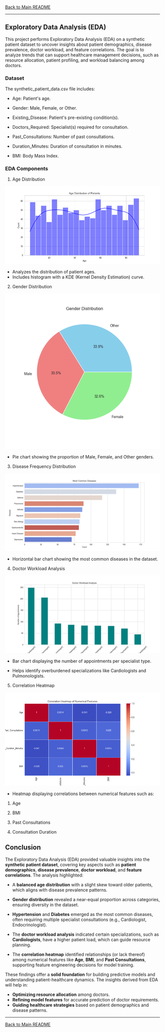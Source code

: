 [Back to Main README](../README.md)

--- 

## Exploratory Data Analysis (EDA)

This project performs Exploratory Data Analysis (EDA) on a synthetic patient dataset to uncover insights about patient demographics, disease prevalence, doctor workload, and feature correlations. The goal is to analyze trends that can support healthcare management decisions, such as resource allocation, patient profiling, and workload balancing among doctors.

### Dataset
The synthetic_patient_data.csv file includes:

- Age: Patient's age.

- Gender: Male, Female, or Other.

- Existing_Disease: Patient's pre-existing condition(s).

- Doctors_Required: Specialist(s) required for consultation.

- Past_Consultations: Number of past consultations.

- Duration_Minutes: Duration of consultation in minutes.

- BMI: Body Mass Index.

### EDA Components

1. Age Distribution

![Age Distribution](/output_images/eda/age_distribution.png)

- Analyzes the distribution of patient ages.
- Includes histogram with a KDE (Kernel Density Estimation) curve.

2. Gender Distribution

![Gender Distribution](/output_images/eda/gender_distribution.png)

- Pie chart showing the proportion of Male, Female, and Other genders.

3. Disease Frequency Distribution

![Disease Distribution](/output_images/eda/disease_distribution.png)

- Horizontal bar chart showing the most common diseases in the dataset.

4. Doctor Workload Analysis

![Doctor Workload](/output_images/eda/dr_workload.png)

- Bar chart displaying the number of appointments per specialist type.

- Helps identify overburdened specializations like Cardiologists and Pulmonologists.

5. Correlation Heatmap

![Correlation Heatmap](/output_images/eda/heatmap.png)

- Heatmap displaying correlations between numerical features such as:

1. Age

2. BMI

3. Past Consultations

4. Consultation Duration


## Conclusion

The Exploratory Data Analysis (EDA) provided valuable insights into the **synthetic patient dataset**, covering key aspects such as **patient demographics**, **disease prevalence**, **doctor workload**, and **feature correlations**. The analysis highlighted:

- A **balanced age distribution** with a slight skew toward older patients, which aligns with disease prevalence patterns.

- **Gender distribution** revealed a near-equal proportion across categories, ensuring diversity in the dataset.

- **Hypertension** and **Diabetes** emerged as the most common diseases, often requiring multiple specialist consultations (e.g., Cardiologist, Endocrinologist).

- The **doctor workload analysis** indicated certain specializations, such as **Cardiologists**, have a higher patient load, which can guide resource planning.

- The **correlation heatmap** identified relationships (or lack thereof) among numerical features like **Age**, **BMI**, and **Past Consultations**, supporting feature engineering decisions for model training.

These findings offer a **solid foundation** for building predictive models and understanding patient-healthcare dynamics. The insights derived from EDA will help in:

- **Optimizing resource allocation** among doctors.
- **Refining model features** for accurate prediction of doctor requirements.
- **Guiding healthcare strategies** based on patient demographics and disease patterns.

---

[Back to Main README](../README.md)
